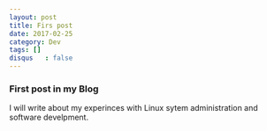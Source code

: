 ```yaml
---
layout: post
title: Firs post
date: 2017-02-25
category: Dev
tags: []
disqus   : false
---
```


### First post in my Blog
I will write about my experinces with Linux sytem administration and software develpment.

